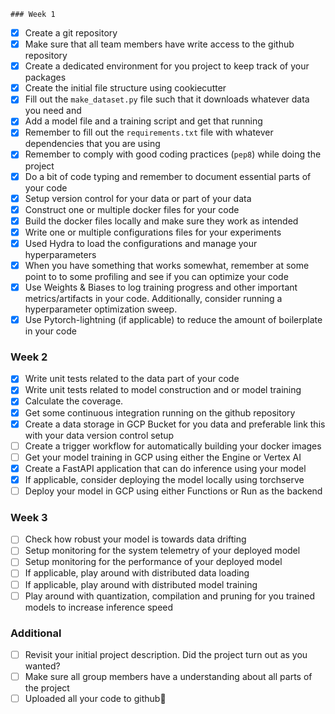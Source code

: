 	### Week 1

* [X] Create a git repository
* [X] Make sure that all team members have write access to the github repository
* [X] Create a dedicated environment for you project to keep track of your packages
* [X] Create the initial file structure using cookiecutter
* [X] Fill out the `make_dataset.py` file such that it downloads whatever data you need and
* [X] Add a model file and a training script and get that running
* [X] Remember to fill out the `requirements.txt` file with whatever dependencies that you are using
* [X] Remember to comply with good coding practices (`pep8`) while doing the project
* [X] Do a bit of code typing and remember to document essential parts of your code
* [X] Setup version control for your data or part of your data
* [X] Construct one or multiple docker files for your code
* [X] Build the docker files locally and make sure they work as intended
* [X] Write one or multiple configurations files for your experiments
* [X] Used Hydra to load the configurations and manage your hyperparameters
* [X] When you have something that works somewhat, remember at some point to to some profiling and see if
      you can optimize your code
* [X] Use Weights & Biases to log training progress and other important metrics/artifacts in your code. Additionally,
      consider running a hyperparameter optimization sweep.
* [X] Use Pytorch-lightning (if applicable) to reduce the amount of boilerplate in your code

### Week 2

* [X] Write unit tests related to the data part of your code
* [X] Write unit tests related to model construction and or model training
* [X] Calculate the coverage.
* [X] Get some continuous integration running on the github repository
* [X] Create a data storage in GCP Bucket for you data and preferable link this with your data version control setup
* [ ] Create a trigger workflow for automatically building your docker images
* [ ] Get your model training in GCP using either the Engine or Vertex AI
* [X] Create a FastAPI application that can do inference using your model
* [X] If applicable, consider deploying the model locally using torchserve
* [ ] Deploy your model in GCP using either Functions or Run as the backend

### Week 3

* [ ] Check how robust your model is towards data drifting
* [ ] Setup monitoring for the system telemetry of your deployed model
* [ ] Setup monitoring for the performance of your deployed model
* [ ] If applicable, play around with distributed data loading
* [ ] If applicable, play around with distributed model training
* [ ] Play around with quantization, compilation and pruning for you trained models to increase inference speed

### Additional

* [ ] Revisit your initial project description. Did the project turn out as you wanted?
* [ ] Make sure all group members have a understanding about all parts of the project
* [ ] Uploaded all your code to github

